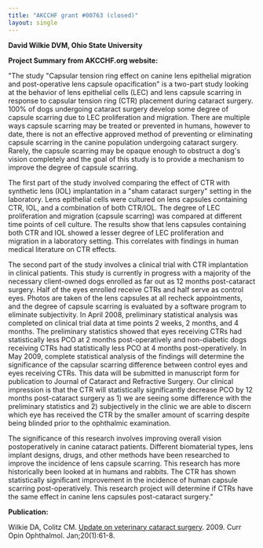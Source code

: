 ```yaml
---
title: "AKCCHF grant #00763 (closed)"
layout: single
---
```


**David Wilkie DVM, Ohio State University**

**Project Summary from AKCCHF.org website:**

"The study \"Capsular tension ring effect on canine lens epithelial
migration and post-operative lens capsule opacification\" is a two-part
study looking at the behavior of lens epithelial cells (LEC) and lens
capsule scarring in response to capsular tension ring (CTR) placement
during cataract surgery. 100% of dogs undergoing cataract surgery
develop some degree of capsule scarring due to LEC proliferation and
migration. There are multiple ways capsule scarring may be treated or
prevented in humans, however to date, there is not an effective approved
method of preventing or eliminating capsule scarring in the canine
population undergoing cataract surgery. Rarely, the capsule scarring may
be opaque enough to obstruct a dog's vision completely and the goal of
this study is to provide a mechanism to improve the degree of capsule
scarring.

The first part of the study involved comparing the effect of CTR with
synthetic lens (IOL) implantation in a \"sham cataract surgery\" setting
in the laboratory. Lens epithelial cells were cultured on lens capsules
containing CTR, IOL, and a combination of both CTR/IOL. The degree of
LEC proliferation and migration (capsule scarring) was compared at
different time points of cell culture. The results show that lens
capsules containing both CTR and IOL showed a lesser degree of LEC
proliferation and migration in a laboratory setting. This correlates
with findings in human medical literature on CTR effects.

The second part of the study involves a clinical trial with CTR
implantation in clinical patients. This study is currently in progress
with a majority of the necessary client-owned dogs enrolled as far out
as 12 months post-cataract surgery. Half of the eyes enrolled receive
CTRs and half serve as control eyes. Photos are taken of the lens
capsules at all recheck appointments, and the degree of capsule scarring
is evaluated by a software program to eliminate subjectivity. In April
2008, preliminary statistical analysis was completed on clinical trial
data at time points 2 weeks, 2 months, and 4 months. The preliminary
statistics showed that eyes receiving CTRs had statistically less PCO at
2 months post-operatively and non-diabetic dogs receiving CTRs had
statistically less PCO at 4 months post-operatively. In May 2009,
complete statistical analysis of the findings will determine the
significance of the capsular scarring difference between control eyes
and eyes receiving CTRs. This data will be submitted in manuscript form
for publication to Journal of Cataract and Refractive Surgery. Our
clinical impression is that the CTR will statistically significantly
decrease PCO by 12 months post-cataract surgery as 1) we are seeing some
difference with the preliminary statistics and 2) subjectively in the
clinic we are able to discern which eye has received the CTR by the
smaller amount of scarring despite being blinded prior to the ophthalmic
examination.

The significance of this research involves improving overall vision
postoperatively in canine cataract patients. Different biomaterial
types, lens implant designs, drugs, and other methods have been
researched to improve the incidence of lens capsule scarring. This
research has more historically been looked at in humans and rabbits. The
CTR has shown statistically significant improvement in the incidence of
human capsule scarring post-operatively. This research project will
determine if CTRs have the same effect in canine lens capsules
post-cataract surgery."

**Publication:**

Wilkie DA, Colitz CM. [Update on veterinary cataract
surgery](http://www.ncbi.nlm.nih.gov/pubmed/19077830).  2009.  Curr Opin
Ophthalmol. Jan;20(1):61-8.
